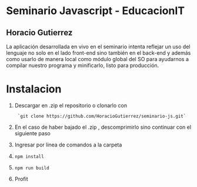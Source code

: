 # Seminario Javascript - EducacionIT
## Horacio Gutierrez

La aplicación desarrollada en vivo en el seminario intenta reflejar un uso del lenguaje no solo en el lado front-end sino también en el back-end y además como usarlo de manera local como módulo global del SO para ayudarnos a compilar nuestro programa y minificarlo, listo para producción.

# Instalacion
1. Descargar en .zip el repositorio o clonarlo con
   
   
 		`git clone https://github.com/HoracioGutierrez/seminario-js.git`    
    
    
2. En el caso de haber bajado el .zip , descomprimirlo sino continuar con el siguiente paso    
3. Ingresar por linea de comandos a la carpeta    
4. `npm install`    
5. `npm run build`    
6. Profit
